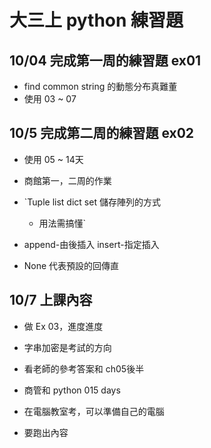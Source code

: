 # 大三上 python 練習題

## 10/04 完成第一周的練習題 ex01
* find common string 的動態分布真難董
* 使用 03 ~ 07

## 10/5  完成第二周的練習題 ex02
* 使用 05 ~ 14天
* 商館第一，二周的作業

* `Tuple list dict set 儲存陣列的方式
  * 用法需搞懂`
  
* append-由後插入 insert-指定插入 
* None 代表預設的回傳直



## 10/7 上課內容

* 做 Ex 03，進度進度
* 字串加密是考試的方向
* 看老師的參考答案和 ch05後半
* 商管和 python 015 days


* 在電腦教室考，可以準備自己的電腦
* 要跑出內容
